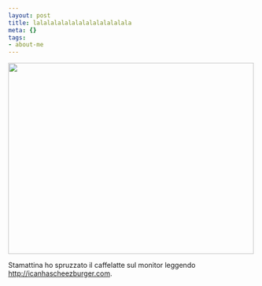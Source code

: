 ```yaml
--- 
layout: post
title: lalalalalalalalalalalalalala
meta: {}
tags: 
- about-me
---
```

<a href='http://www.lastknight.com/download//funny-pictures-beaver-cant-hear-you.jpg'><img src="http://www.lastknight.com/download//funny-pictures-beaver-cant-hear-you.jpg" alt="" title="funny-pictures-beaver-cant-hear-you" width="499" height="388" class="aligncenter size-full wp-image-685" /></a>  
  
Stamattina ho spruzzato il caffelatte sul monitor leggendo <http://icanhascheezburger.com>. 
